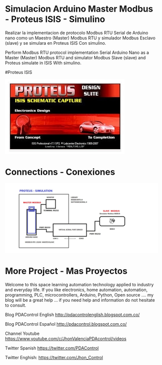 
# Simulacion Arduino Master Modbus - Proteus ISIS  - Simulino
Realizar la implementacion de protocolo Modbus RTU Serial de Arduino nano como un Maestro (Master)  Modbus  RTU  y 
simulador Modbus Esclavo (slave) y se simulara en Proteus ISIS Con simulino.

Perform Modbus RTU protocol implementation Serial Arduino Nano as a Master (Master) Modbus RTU and
simulator Modbus Slave (slave) and Proteus simulate in ISIS With simulino.

#Proteus ISIS

![Portada](https://github.com/JhonControl/Arduino-Master-Modbus-RTU/blob/master/Proteus%20ISIS.jpg)

# Connections - Conexiones

![Portada](https://github.com/JhonControl/Arduino-Master-Modbus-RTU/blob/master/EMULED%20MODBUS.jpg)


# More Project - Mas Proyectos

Welcome to this space learning automation technology applied to industry and  everyday life.
If you like electronics, home automation, automation, programming, PLC, microcontrollers, 
Arduino, Python, Open source .... my blog will be a great help ... 
if you need help and information do not hesitate to consult.

Blog PDAControl English   http://pdacontrolenglish.blogspot.com.co/   

Blog PDAControl Español   http://pdacontrol.blogspot.com.co/

Channel  Youtube          https://www.youtube.com/c/JhonValenciaPDAcontrol/videos  
  
Twitter Spanish           https://twitter.com/PDAControl

Twitter Enghish:          https://twitter.com/Jhon_Control
